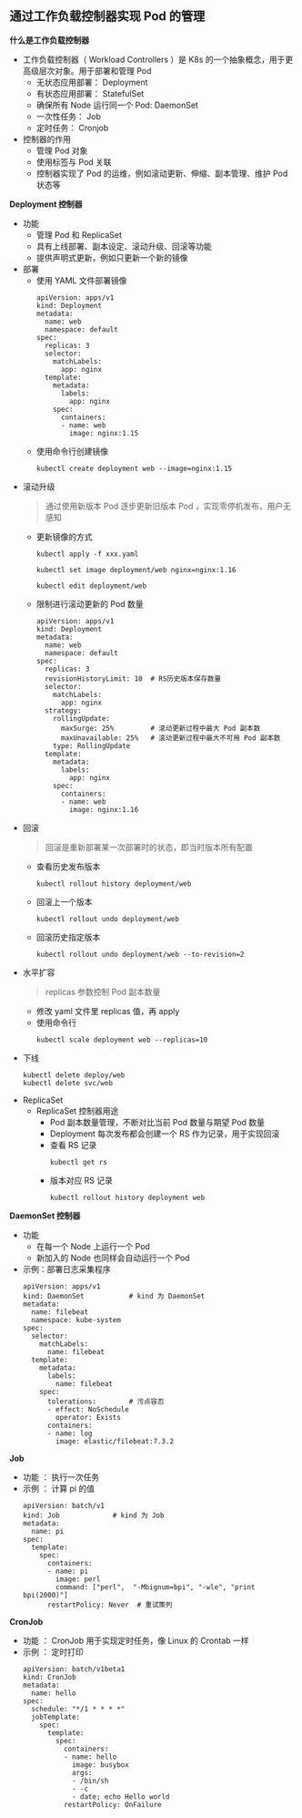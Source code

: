 ## 通过工作负载控制器实现 Pod 的管理

__什么是工作负载控制器__    
- 工作负载控制器（ Workload Controllers ）是 K8s 的一个抽象概念，用于更高级层次对象。用于部署和管理 Pod
    - 无状态应用部署： Deployment
    - 有状态应用部署： StatefulSet
    - 确保所有 Node 运行同一个 Pod: DaemonSet
    - 一次性任务： Job
    - 定时任务： Cronjob
- 控制器的作用
  - 管理 Pod 对象
  - 使用标签与 Pod 关联
  - 控制器实现了 Pod 的运维，例如滚动更新、伸缩、副本管理、维护 Pod 状态等

__Deployment 控制器__
- 功能
    - 管理 Pod 和 ReplicaSet
    - 具有上线部署、副本设定、滚动升级、回滚等功能
    - 提供声明式更新，例如只更新一个新的镜像
- 部署
    - 使用 YAML 文件部署镜像
        ```
        apiVersion: apps/v1
        kind: Deployment
        metadata:
          name: web
          namespace: default
        spec:
          replicas: 3
          selector:
            matchLabels:
              app: nginx
          template:
            metadata:
              labels:
                app: nginx
            spec:
              containers:
              - name: web
                image: nginx:1.15
        ```
     - 使用命令行创建镜像
        ```
        kubectl create deployment web --image=nginx:1.15
        ```
- 滚动升级
    > 通过使用新版本 Pod 逐步更新旧版本 Pod ，实现零停机发布，用户无感知
    - 更新镜像的方式
        ```
        kubectl apply -f xxx.yaml
        ```
        ```
        kubectl set image deployment/web nginx=nginx:1.16
        ```
        ```
        kubectl edit deployment/web
        ```
    - 限制进行滚动更新的 Pod 数量
        ```
        apiVersion: apps/v1
        kind: Deployment
        metadata:
          name: web
          namespace: default
        spec:
          replicas: 3
          revisionHistoryLimit: 10  # RS历史版本保存数量
          selector:
            matchLabels:
              app: nginx
          strategy:
            rollingUpdate:
              maxSurge: 25%         # 滚动更新过程中最大 Pod 副本数
              maxUnavailable: 25%   # 滚动更新过程中最大不可用 Pod 副本数
            type: RollingUpdate
          template:
            metadata:
              labels:
                app: nginx
            spec:
              containers:
              - name: web
                image: nginx:1.16
        ```
- 回滚
    > 回滚是重新部署某一次部署时的状态，即当时版本所有配置
    - 查看历史发布版本
        ```
        kubectl rollout history deployment/web
        ```
    - 回滚上一个版本
        ```
        kubectl rollout undo deployment/web
        ```
    - 回滚历史指定版本
        ```
        kubectl rollout undo deployment/web --to-revision=2
        ```
- 水平扩容
    > replicas 参数控制 Pod 副本数量
    - 修改 yaml 文件里 replicas 值，再 apply
    - 使用命令行
        ```
        kubectl scale deployment web --replicas=10
        ```
- 下线
    ```
    kubectl delete deploy/web
    kubectl delete svc/web
    ```
- ReplicaSet
    - ReplicaSet 控制器用途
        - Pod 副本数量管理，不断对比当前 Pod 数量与期望 Pod 数量
        - Deployment 每次发布都会创建一个 RS 作为记录，用于实现回滚
        - 查看 RS 记录
            ```
            kubectl get rs
            ```
        - 版本对应 RS 记录
            ```
            kubectl rollout history deployment web
            ```
__DaemonSet 控制器__
- 功能
    - 在每一个 Node 上运行一个 Pod
    - 新加入的 Node 也同样会自动运行一个 Pod
- 示例：部署日志采集程序
    ```
    apiVersion: apps/v1
    kind: DaemonSet           # kind 为 DaemonSet
    metadata:
      name: filebeat
      namespace: kube-system
    spec:
      selector:
        matchLabels:
          name: filebeat
      template:
        metadata:
          labels:
            name: filebeat
        spec:
          tolerations:        # 污点容忍
          - effect: NoSchedule
            operator: Exists
          containers:
          - name: log
            image: elastic/filebeat:7.3.2
    ```

__Job__
- 功能 ： 执行一次任务
- 示例 ： 计算 pi 的值
    ```
    apiVersion: batch/v1
    kind: Job             # kind 为 Job
    metadata:
      name: pi
    spec:
      template:
        spec:
          containers:
          - name: pi
            image: perl
            command: ["perl",  "-Mbignum=bpi", "-wle", "print bpi(2000)"]
          restartPolicy: Never  # 重试策列
    ```

__CronJob__
- 功能 ： CronJob 用于实现定时任务，像 Linux 的 Crontab 一样
- 示例 ： 定时打印
    ```
    apiVersion: batch/v1beta1
    kind: CronJob
    metadata:
      name: hello
    spec:
      schedule: "*/1 * * * *"
      jobTemplate:
        spec:
          template:
            spec:
              containers:
              - name: hello
                image: busybox
                args:
                - /bin/sh
                - -c
                - date; echo Hello world
              restartPolicy: OnFailure
    ```